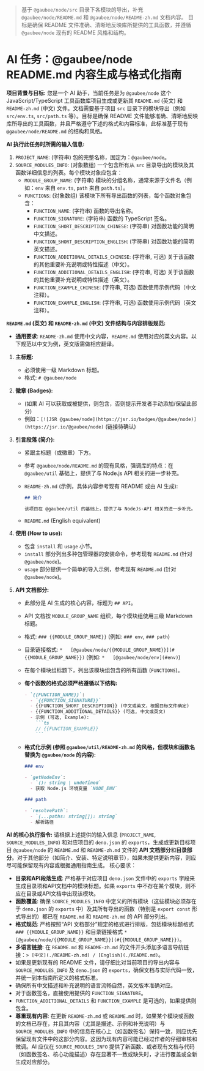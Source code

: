 > 基于 `@gaubee/node/src` 目录下各模块的导出，补充 `@gaubee/node/README.md` 和 `@gaubee/node/README-zh.md` 文档内容。
> 目标是确保 README 文件准确、清晰地反映库所提供的工具函数，并遵循 `@gaubee/node` 现有的 README 风格和结构。

# AI 任务：@gaubee/node README.md 内容生成与格式化指南

**项目背景与目标:**
您是一个 AI 助手，当前任务是为 `@gaubee/node` 这个 JavaScript/TypeScript 工具函数库项目生成或更新其 `README.md` (英文) 和 `README-zh.md` (中文) 文件。文档需要基于项目 `src` 目录下的模块导出（例如 `src/env.ts`, `src/path.ts` 等）。目标是确保 README 文件能够准确、清晰地反映库所导出的工具函数，并且严格遵守下述的格式和内容标准，此标准基于现有 `@gaubee/node/README.md` 的结构和风格。

**AI 执行此任务时所需的输入信息:**

1.  `PROJECT_NAME`: (字符串) 包的完整名称，固定为：`@gaubee/node`。
2.  `SOURCE_MODULES_INFO`: (对象数组) 一个包含所有从 `src` 目录导出的模块及其函数详细信息的列表。每个模块对象应包含：
    - `MODULE_GROUP_NAME`: (字符串) 模块的分组名称，通常来源于文件名（例如：`env` 来自 `env.ts`, `path` 来自 `path.ts`）。
    - `FUNCTIONS`: (对象数组) 该模块下所有导出函数的列表，每个函数对象包含：
      - `FUNCTION_NAME`: (字符串) 函数的导出名称。
      - `FUNCTION_SIGNATURE`: (字符串) 函数的 TypeScript 签名。
      - `FUNCTION_SHORT_DESCRIPTION_CHINESE`: (字符串) 对函数功能的简明中文描述。
      - `FUNCTION_SHORT_DESCRIPTION_ENGLISH`: (字符串) 对函数功能的简明英文描述。
      - `FUNCTION_ADDITIONAL_DETAILS_CHINESE`: (字符串, 可选) 关于该函数的其他重要补充说明或特性描述（中文）。
      - `FUNCTION_ADDITIONAL_DETAILS_ENGLISH`: (字符串, 可选) 关于该函数的其他重要补充说明或特性描述（英文）。
      - `FUNCTION_EXAMPLE_CHINESE`: (字符串, 可选) 函数使用示例代码（中文注释）。
      - `FUNCTION_EXAMPLE_ENGLISH`: (字符串, 可选) 函数使用示例代码（英文注释）。

**`README.md` (英文) 和 `README-zh.md` (中文) 文件结构与内容排版规范:**

- **通用要求**: `README-zh.md` 使用中文内容，`README.md` 使用对应的英文内容。以下规范以中文为例，英文版需做相应翻译。

1.  **主标题:**

    - 必须使用一级 Markdown 标题。
    - 格式: `# @gaubee/node`

2.  **徽章 (Badges):**

    - (如果 AI 可以获取或被提供，则包含，否则提示开发者手动添加/保留此部分)
    - 例如：`[![JSR @gaubee/node](https://jsr.io/badges/@gaubee/node)](https://jsr.io/@gaubee/node)` (链接待确认)

3.  **引言段落 (简介):**

    - 紧跟主标题（或徽章）下方。
    - 参考 `@gaubee/node/README.md` 的现有风格，强调库的特点：在 `@gaubee/util` 基础上，提供了与 Node.js API 相关的进一步补充。
    - `README-zh.md` (示例，具体内容参考现有 README 或由 AI 生成):

      ```md
      ## 简介

      该项目在 @gaubee/util 的基础上，提供了与 NodeJs-API 相关的进一步补充。
      ```

    - `README.md` (English equivalent)

4.  **使用 (How to use):**

    - 包含 `install` 和 `usage` 小节。
    - `install` 部分列出多种包管理器的安装命令，参考现有 `README.md` (针对 `@gaubee/node`)。
    - `usage` 部分提供一个简单的导入示例，参考现有 `README.md` (针对 `@gaubee/node`)。

5.  **API 文档部分:**

    - 此部分是 AI 生成的核心内容，标题为 `## API`。
    - API 文档按 `MODULE_GROUP_NAME` 组织，每个模块组使用三级 Markdown 标题。
    - 格式: `### {{MODULE_GROUP_NAME}}` (例如: `### env`, `### path`)
    - 目录链接格式: `*   [@gaubee/node/{{MODULE_GROUP_NAME}}](#{{MODULE_GROUP_NAME}})` (例如: `*   [@gaubee/node/env](#env)`)
    - 在每个模块组标题下，列出该模块组包含的所有函数 (`FUNCTIONS`)。
    - **每个函数的格式必须严格遵循以下结构:**
      ````md
      - `{{FUNCTION_NAME}}`:
        - `{{FUNCTION_SIGNATURE}}`
        - {{FUNCTION_SHORT_DESCRIPTION}} (中文或英文，根据目标文件确定)
        - {{FUNCTION_ADDITIONAL_DETAILS}} (可选, 中文或英文)
        - 示例 (可选, Example):
          ```ts
          // {{FUNCTION_EXAMPLE}}
          ```
      ````
    - **格式化示例 (参照 `@gaubee/util/README-zh.md` 的风格，但模块和函数名替换为 `@gaubee/node` 的内容):**

      ```markdown
      ### env

      - `getNodeEnv`:
        - `(): string | undefined`
        - 获取 Node.js 环境变量 `NODE_ENV`

      ### path

      - `resolvePath`:
        - `(...paths: string[]): string`
        - 解析路径
      ```

**AI 的核心执行指令:**
请根据上述提供的输入信息 (`PROJECT_NAME`, `SOURCE_MODULES_INFO`) 和对应项目的 `deno.json` 的 `exports`，生成或更新目标项目 `@gaubee/node` 的 `README.md` 和 `README-zh.md` 文件的 **API 文档部分**和**目录部分**。对于其他部分（如简介、安装、特定说明章节），如果未提供更新内容，则应尽可能保留现有内容或根据通用指南生成。
核心要求：

- **目录和API段落生成**: 严格基于对应项目 `deno.json` 文件中的 `exports` 字段来生成目录项和API文档中的模块标题。如果 `exports` 中不存在某个模块，则不应在目录或API文档中出现该模块。
- **函数覆盖**: 确保 `SOURCE_MODULES_INFO` 中定义的所有模块（这些模块必须存在于 `deno.json` 的 `exports` 中）及其所有导出的函数（特别是 `export const` 形式导出的）都已在 `README.md` 和 `README-zh.md` 的 API 部分列出。
- **格式规范**: 严格按照“API 文档部分”规定的格式进行排版，包括模块标题格式 `### {{MODULE_GROUP_NAME}}` 和目录链接格式 `*   [@gaubee/node/{{MODULE_GROUP_NAME}}](#{{MODULE_GROUP_NAME}})`。
- **多语言链接**: 在 `README.md` 和 `README-zh.md` 的文件开头添加多语言导航链接：`> [中文](./README-zh.md) / [English](./README.md)`。
- 如果是更新现有的 README 文件，请仔细比对当前项目的导出内容与 `SOURCE_MODULES_INFO` 及 `deno.json` 的 `exports`，确保文档与实际代码一致，并统一到本指南所定义的格式标准。
- 确保所有中文描述和补充说明的语言流畅自然，英文版本准确对应。
- 对于函数签名，直接使用提供的 `FUNCTION_SIGNATURE`。
- `FUNCTION_ADDITIONAL_DETAILS` 和 `FUNCTION_EXAMPLE` 是可选的，如果提供则包含。
- **尊重现有内容**: 在更新 `README-zh.md` 或 `README.md` 时，如果某个模块或函数的文档已存在，并且其内容（尤其是描述、示例和补充说明）与 `SOURCE_MODULES_INFO` 中的信息在核心上（如函数签名）保持一致，则应优先保留现有文件中的这部分内容。这因为现有内容可能已经过作者的仔细审核和微调。AI 应仅在 `SOURCE_MODULES_INFO` 提供了新函数、或者现有文档与代码（如函数签名、核心功能描述）存在显著不一致或缺失时，才进行覆盖或全新生成对应部分。
